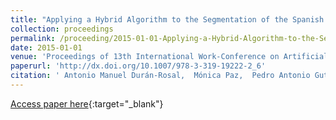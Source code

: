 ```yaml
---
title: "Applying a Hybrid Algorithm to the Segmentation of the Spanish Stock Market Index Time Series"
collection: proceedings
permalink: /proceeding/2015-01-01-Applying-a-Hybrid-Algorithm-to-the-Segmentation-of-the-Spanish-Stock-Market-Index-Time-Series
date: 2015-01-01
venue: 'Proceedings of 13th International Work-Conference on Artificial Neural Networks (IWANN 2015)'
paperurl: 'http://dx.doi.org/10.1007/978-3-319-19222-2_6'
citation: ' Antonio Manuel Durán-Rosal,  Mónica Paz,  Pedro Antonio Gutiérrez,  César Hervás-Martínez, &quot;Applying a Hybrid Algorithm to the Segmentation of the Spanish Stock Market Index Time Series.&quot; Proceedings of 13th International Work-Conference on Artificial Neural Networks (IWANN 2015), Vol.9095, 2015, Palma de Mallorca (Spain), pp.69--79.'
---
```

[Access paper here](http://dx.doi.org/10.1007/978-3-319-19222-2_6){:target="_blank"}
